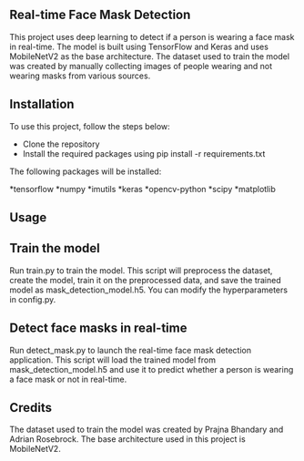 ## Real-time Face Mask Detection
This project uses deep learning to detect if a person is wearing a face mask in real-time. The model is built using TensorFlow and Keras and uses MobileNetV2 as the base architecture. The dataset used to train the model was created by manually collecting images of people wearing and not wearing masks from various sources.

## Installation
To use this project, follow the steps below:

* Clone the repository
* Install the required packages using pip install -r requirements.txt

The following packages will be installed:

*tensorflow
*numpy
*imutils
*keras
*opencv-python
*scipy
*matplotlib

## Usage

## Train the model
Run train.py to train the model. This script will preprocess the dataset, create the model, train it on the preprocessed data, and save the trained model as mask_detection_model.h5. You can modify the hyperparameters in config.py.

## Detect face masks in real-time
Run detect_mask.py to launch the real-time face mask detection application. This script will load the trained model from mask_detection_model.h5 and use it to predict whether a person is wearing a face mask or not in real-time.

## Credits
The dataset used to train the model was created by Prajna Bhandary and Adrian Rosebrock. The base architecture used in this project is MobileNetV2.
